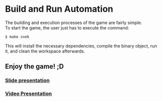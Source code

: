# Build and Run Automation

The building and execution processes of the game are fairly simple.  
To start the game, the user just has to execute the command:
```
$ make snek
```

This will install the necessary dependencies, compile the binary object, run it, and clean the workspace afterwards.

## Enjoy the game! ;D

### [Slide presentation](https://docs.google.com/presentation/d/1M_4MergdgDmim_81IHJrfyxZElRh996sMyCOp9fhsFw/edit#slide=id.g8c1b5d575e_0_303)

### [Video Presentation](https://youtu.be/llv9ckT3znk)
